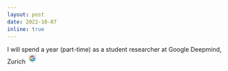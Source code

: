 ```yaml
---
layout: post
date: 2022-10-07 
inline: true
---
```


I will spend a year (part-time) as a student researcher at Google Deepmind, Zurich 
<img width="25mm" height="25mm" src="/assets/img/icons8-google.svg">
